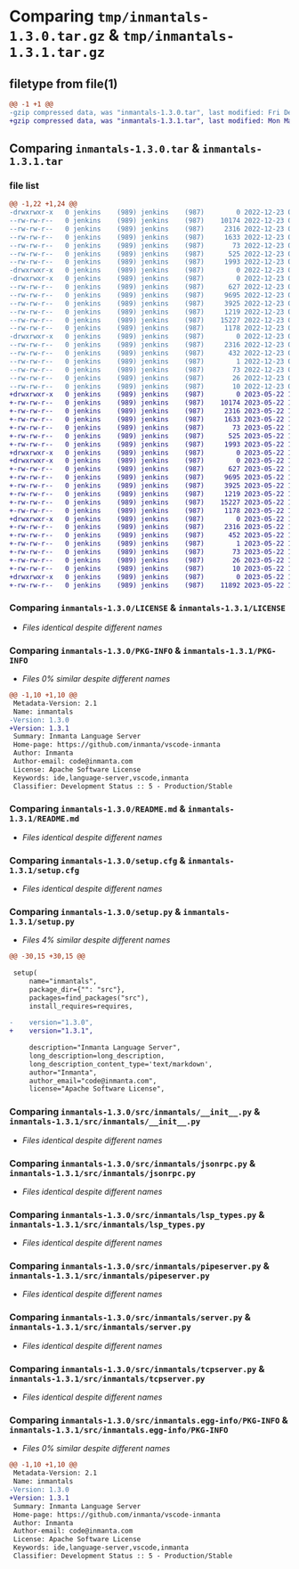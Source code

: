 # Comparing `tmp/inmantals-1.3.0.tar.gz` & `tmp/inmantals-1.3.1.tar.gz`

## filetype from file(1)

```diff
@@ -1 +1 @@
-gzip compressed data, was "inmantals-1.3.0.tar", last modified: Fri Dec 23 08:21:25 2022, max compression
+gzip compressed data, was "inmantals-1.3.1.tar", last modified: Mon May 22 12:22:13 2023, max compression
```

## Comparing `inmantals-1.3.0.tar` & `inmantals-1.3.1.tar`

### file list

```diff
@@ -1,22 +1,24 @@
-drwxrwxr-x   0 jenkins    (989) jenkins    (987)        0 2022-12-23 08:21:25.521663 inmantals-1.3.0/
--rw-rw-r--   0 jenkins    (989) jenkins    (987)    10174 2022-12-23 08:21:07.000000 inmantals-1.3.0/LICENSE
--rw-rw-r--   0 jenkins    (989) jenkins    (987)     2316 2022-12-23 08:21:25.521663 inmantals-1.3.0/PKG-INFO
--rw-rw-r--   0 jenkins    (989) jenkins    (987)     1633 2022-12-23 08:21:07.000000 inmantals-1.3.0/README.md
--rw-rw-r--   0 jenkins    (989) jenkins    (987)       73 2022-12-23 08:21:07.000000 inmantals-1.3.0/pyproject.toml
--rw-rw-r--   0 jenkins    (989) jenkins    (987)      525 2022-12-23 08:21:25.522663 inmantals-1.3.0/setup.cfg
--rw-rw-r--   0 jenkins    (989) jenkins    (987)     1993 2022-12-23 08:21:18.000000 inmantals-1.3.0/setup.py
-drwxrwxr-x   0 jenkins    (989) jenkins    (987)        0 2022-12-23 08:21:25.519663 inmantals-1.3.0/src/
-drwxrwxr-x   0 jenkins    (989) jenkins    (987)        0 2022-12-23 08:21:25.520663 inmantals-1.3.0/src/inmantals/
--rw-rw-r--   0 jenkins    (989) jenkins    (987)      627 2022-12-23 08:21:07.000000 inmantals-1.3.0/src/inmantals/__init__.py
--rw-rw-r--   0 jenkins    (989) jenkins    (987)     9695 2022-12-23 08:21:16.000000 inmantals-1.3.0/src/inmantals/jsonrpc.py
--rw-rw-r--   0 jenkins    (989) jenkins    (987)     3925 2022-12-23 08:21:07.000000 inmantals-1.3.0/src/inmantals/lsp_types.py
--rw-rw-r--   0 jenkins    (989) jenkins    (987)     1219 2022-12-23 08:21:07.000000 inmantals-1.3.0/src/inmantals/pipeserver.py
--rw-rw-r--   0 jenkins    (989) jenkins    (987)    15227 2022-12-23 08:21:16.000000 inmantals-1.3.0/src/inmantals/server.py
--rw-rw-r--   0 jenkins    (989) jenkins    (987)     1178 2022-12-23 08:21:07.000000 inmantals-1.3.0/src/inmantals/tcpserver.py
-drwxrwxr-x   0 jenkins    (989) jenkins    (987)        0 2022-12-23 08:21:25.521663 inmantals-1.3.0/src/inmantals.egg-info/
--rw-rw-r--   0 jenkins    (989) jenkins    (987)     2316 2022-12-23 08:21:25.000000 inmantals-1.3.0/src/inmantals.egg-info/PKG-INFO
--rw-rw-r--   0 jenkins    (989) jenkins    (987)      432 2022-12-23 08:21:25.000000 inmantals-1.3.0/src/inmantals.egg-info/SOURCES.txt
--rw-rw-r--   0 jenkins    (989) jenkins    (987)        1 2022-12-23 08:21:25.000000 inmantals-1.3.0/src/inmantals.egg-info/dependency_links.txt
--rw-rw-r--   0 jenkins    (989) jenkins    (987)       73 2022-12-23 08:21:25.000000 inmantals-1.3.0/src/inmantals.egg-info/entry_points.txt
--rw-rw-r--   0 jenkins    (989) jenkins    (987)       26 2022-12-23 08:21:25.000000 inmantals-1.3.0/src/inmantals.egg-info/requires.txt
--rw-rw-r--   0 jenkins    (989) jenkins    (987)       10 2022-12-23 08:21:25.000000 inmantals-1.3.0/src/inmantals.egg-info/top_level.txt
+drwxrwxr-x   0 jenkins    (989) jenkins    (987)        0 2023-05-22 12:22:13.010987 inmantals-1.3.1/
+-rw-rw-r--   0 jenkins    (989) jenkins    (987)    10174 2023-05-22 12:21:58.000000 inmantals-1.3.1/LICENSE
+-rw-rw-r--   0 jenkins    (989) jenkins    (987)     2316 2023-05-22 12:22:13.010987 inmantals-1.3.1/PKG-INFO
+-rw-rw-r--   0 jenkins    (989) jenkins    (987)     1633 2023-05-22 12:22:03.000000 inmantals-1.3.1/README.md
+-rw-rw-r--   0 jenkins    (989) jenkins    (987)       73 2023-05-22 12:21:58.000000 inmantals-1.3.1/pyproject.toml
+-rw-rw-r--   0 jenkins    (989) jenkins    (987)      525 2023-05-22 12:22:13.011987 inmantals-1.3.1/setup.cfg
+-rw-rw-r--   0 jenkins    (989) jenkins    (987)     1993 2023-05-22 12:22:04.000000 inmantals-1.3.1/setup.py
+drwxrwxr-x   0 jenkins    (989) jenkins    (987)        0 2023-05-22 12:22:13.008987 inmantals-1.3.1/src/
+drwxrwxr-x   0 jenkins    (989) jenkins    (987)        0 2023-05-22 12:22:13.010987 inmantals-1.3.1/src/inmantals/
+-rw-rw-r--   0 jenkins    (989) jenkins    (987)      627 2023-05-22 12:21:58.000000 inmantals-1.3.1/src/inmantals/__init__.py
+-rw-rw-r--   0 jenkins    (989) jenkins    (987)     9695 2023-05-22 12:22:03.000000 inmantals-1.3.1/src/inmantals/jsonrpc.py
+-rw-rw-r--   0 jenkins    (989) jenkins    (987)     3925 2023-05-22 12:22:03.000000 inmantals-1.3.1/src/inmantals/lsp_types.py
+-rw-rw-r--   0 jenkins    (989) jenkins    (987)     1219 2023-05-22 12:22:03.000000 inmantals-1.3.1/src/inmantals/pipeserver.py
+-rw-rw-r--   0 jenkins    (989) jenkins    (987)    15227 2023-05-22 12:22:03.000000 inmantals-1.3.1/src/inmantals/server.py
+-rw-rw-r--   0 jenkins    (989) jenkins    (987)     1178 2023-05-22 12:21:58.000000 inmantals-1.3.1/src/inmantals/tcpserver.py
+drwxrwxr-x   0 jenkins    (989) jenkins    (987)        0 2023-05-22 12:22:13.010987 inmantals-1.3.1/src/inmantals.egg-info/
+-rw-rw-r--   0 jenkins    (989) jenkins    (987)     2316 2023-05-22 12:22:13.000000 inmantals-1.3.1/src/inmantals.egg-info/PKG-INFO
+-rw-rw-r--   0 jenkins    (989) jenkins    (987)      452 2023-05-22 12:22:13.000000 inmantals-1.3.1/src/inmantals.egg-info/SOURCES.txt
+-rw-rw-r--   0 jenkins    (989) jenkins    (987)        1 2023-05-22 12:22:13.000000 inmantals-1.3.1/src/inmantals.egg-info/dependency_links.txt
+-rw-rw-r--   0 jenkins    (989) jenkins    (987)       73 2023-05-22 12:22:13.000000 inmantals-1.3.1/src/inmantals.egg-info/entry_points.txt
+-rw-rw-r--   0 jenkins    (989) jenkins    (987)       26 2023-05-22 12:22:13.000000 inmantals-1.3.1/src/inmantals.egg-info/requires.txt
+-rw-rw-r--   0 jenkins    (989) jenkins    (987)       10 2023-05-22 12:22:13.000000 inmantals-1.3.1/src/inmantals.egg-info/top_level.txt
+drwxrwxr-x   0 jenkins    (989) jenkins    (987)        0 2023-05-22 12:22:13.010987 inmantals-1.3.1/tests/
+-rw-rw-r--   0 jenkins    (989) jenkins    (987)    11892 2023-05-22 12:22:03.000000 inmantals-1.3.1/tests/test_smoke.py
```

### Comparing `inmantals-1.3.0/LICENSE` & `inmantals-1.3.1/LICENSE`

 * *Files identical despite different names*

### Comparing `inmantals-1.3.0/PKG-INFO` & `inmantals-1.3.1/PKG-INFO`

 * *Files 0% similar despite different names*

```diff
@@ -1,10 +1,10 @@
 Metadata-Version: 2.1
 Name: inmantals
-Version: 1.3.0
+Version: 1.3.1
 Summary: Inmanta Language Server
 Home-page: https://github.com/inmanta/vscode-inmanta
 Author: Inmanta
 Author-email: code@inmanta.com
 License: Apache Software License
 Keywords: ide,language-server,vscode,inmanta
 Classifier: Development Status :: 5 - Production/Stable
```

### Comparing `inmantals-1.3.0/README.md` & `inmantals-1.3.1/README.md`

 * *Files identical despite different names*

### Comparing `inmantals-1.3.0/setup.cfg` & `inmantals-1.3.1/setup.cfg`

 * *Files identical despite different names*

### Comparing `inmantals-1.3.0/setup.py` & `inmantals-1.3.1/setup.py`

 * *Files 4% similar despite different names*

```diff
@@ -30,15 +30,15 @@
 
 setup(
     name="inmantals",
     package_dir={"": "src"},
     packages=find_packages("src"),
     install_requires=requires,
 
-    version="1.3.0",
+    version="1.3.1",
 
     description="Inmanta Language Server",
     long_description=long_description,
     long_description_content_type='text/markdown',
     author="Inmanta",
     author_email="code@inmanta.com",
     license="Apache Software License",
```

### Comparing `inmantals-1.3.0/src/inmantals/__init__.py` & `inmantals-1.3.1/src/inmantals/__init__.py`

 * *Files identical despite different names*

### Comparing `inmantals-1.3.0/src/inmantals/jsonrpc.py` & `inmantals-1.3.1/src/inmantals/jsonrpc.py`

 * *Files identical despite different names*

### Comparing `inmantals-1.3.0/src/inmantals/lsp_types.py` & `inmantals-1.3.1/src/inmantals/lsp_types.py`

 * *Files identical despite different names*

### Comparing `inmantals-1.3.0/src/inmantals/pipeserver.py` & `inmantals-1.3.1/src/inmantals/pipeserver.py`

 * *Files identical despite different names*

### Comparing `inmantals-1.3.0/src/inmantals/server.py` & `inmantals-1.3.1/src/inmantals/server.py`

 * *Files identical despite different names*

### Comparing `inmantals-1.3.0/src/inmantals/tcpserver.py` & `inmantals-1.3.1/src/inmantals/tcpserver.py`

 * *Files identical despite different names*

### Comparing `inmantals-1.3.0/src/inmantals.egg-info/PKG-INFO` & `inmantals-1.3.1/src/inmantals.egg-info/PKG-INFO`

 * *Files 0% similar despite different names*

```diff
@@ -1,10 +1,10 @@
 Metadata-Version: 2.1
 Name: inmantals
-Version: 1.3.0
+Version: 1.3.1
 Summary: Inmanta Language Server
 Home-page: https://github.com/inmanta/vscode-inmanta
 Author: Inmanta
 Author-email: code@inmanta.com
 License: Apache Software License
 Keywords: ide,language-server,vscode,inmanta
 Classifier: Development Status :: 5 - Production/Stable
```

